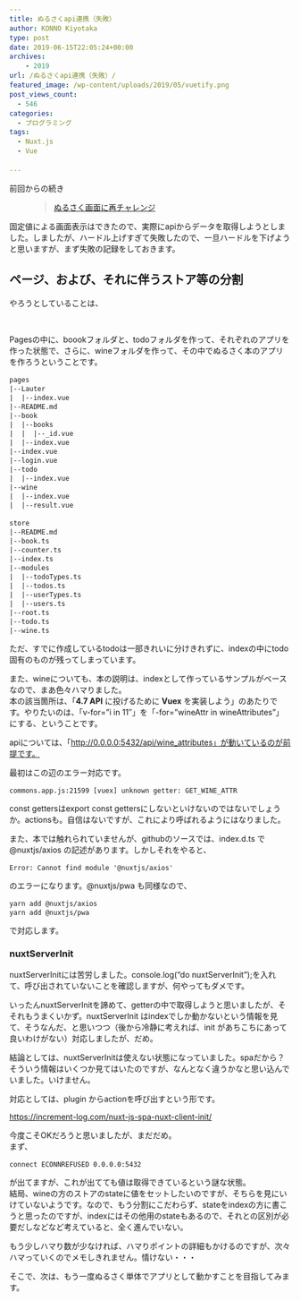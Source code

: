 ```yaml
---
title: ぬるさくapi連携（失敗）
author: KONNO Kiyotaka
type: post
date: 2019-06-15T22:05:24+00:00
archives:
    - 2019
url: /ぬるさくapi連携（失敗）/
featured_image: /wp-content/uploads/2019/05/vuetify.png
post_views_count:
  - 546
categories:
  - プログラミング
tags:
  - Nuxt.js
  - Vue

---
```

前回からの続き<figure class="wp-block-embed-wordpress wp-block-embed is-type-wp-embed is-provider-programmers-office">

<div class="wp-block-embed__wrapper">
  <blockquote class="wp-embedded-content" data-secret="MEeKcsVwta">
    <a href="https://www.programmers-office.ml/%e3%81%ac%e3%82%8b%e3%81%95%e3%81%8f%e7%94%bb%e9%9d%a2%e3%81%ab%e5%86%8d%e3%83%81%e3%83%a3%e3%83%ac%e3%83%b3%e3%82%b8/">ぬるさく画面に再チャレンジ</a>
  </blockquote>
</div></figure> 

固定値による画面表示はできたので、実際にapiからデータを取得しようとしました。しましたが、ハードル上げすぎて失敗したので、一旦ハードルを下げようと思いますが、まず失敗の記録をしておきます。

## ページ、および、それに伴うストア等の分割

やろうとしていることは、<figure class="wp-block-image">

<img src="/uploads/2019/05/vuetify.png?ssl=1" alt="" class="wp-image-2951" srcset="/uploads/2019/05/vuetify.png?w=640&ssl=1 640w, /uploads/2019/05/vuetify.png?resize=282%2C300&ssl=1 282w" sizes="(max-width: 640px) 100vw, 640px" data-recalc-dims="1" /> </figure> 

Pagesの中に、boookフォルダと、todoフォルダを作って、それぞれのアプリを作った状態で、さらに、wineフォルダを作って、その中でぬるさく本のアプリを作ろうということです。

<pre class="wp-block-code"><code>pages
|--Lauter
|  |--index.vue
|--README.md
|--book
|  |--books
|  |  |--_id.vue
|  |--index.vue
|--index.vue
|--login.vue
|--todo
|  |--index.vue
|--wine
|  |--index.vue
|  |--result.vue

store
|--README.md
|--book.ts
|--counter.ts
|--index.ts
|--modules
|  |--todoTypes.ts
|  |--todos.ts
|  |--userTypes.ts
|  |--users.ts
|--root.ts
|--todo.ts
|--wine.ts</code></pre>

ただ、すでに作成しているtodoは一部きれいに分けきれずに、indexの中にtodo固有のものが残ってしまっています。

また、wineについても、本の説明は、indexとして作っているサンプルがベースなので、まあ色々ハマりました。  
本の該当箇所は、「**4.7 API** に投げるために **Vuex** を実装しよう」のあたりです。やりたいのは、「v-for=&#8221;i in 11&#8243;」を「-for=&#8221;wineAttr in wineAttributes&#8221;」にする、ということです。

apiについては、「http://0.0.0.0:5432/api/wine_attributes」が動いているのが前提です。

最初はこの辺のエラー対応です。

<pre class="wp-block-code"><code>commons.app.js:21599 [vuex] unknown getter: GET_WINE_ATTR</code></pre>

const gettersはexport const gettersにしないといけないのではないでしょうか。actionsも。自信はないですが、これにより呼ばれるようにはなりました。

また、本では触れられていませんが、githubのソースでは、index.d.ts で@nuxtjs/axios の記述があります。しかしそれをやると、

<pre class="wp-block-code"><code>Error: Cannot find module '@nuxtjs/axios' </code></pre>

のエラーになります。@nuxtjs/pwa も同様なので、

<pre class="wp-block-code"><code>yarn add @nuxtjs/axios       
yarn add @nuxtjs/pwa</code></pre>

で対応します。

### nuxtServerInit

nuxtServerInitには苦労しました。console.log(&#8220;do nuxtServerInit&#8221;);を入れて、呼び出されていないことを確認しますが、何やってもダメです。

いったんnuxtServerInitを諦めて、getterの中で取得しようと思いましたが、そそれもうまくいかず。nuxtServerInit はindexでしか動かないという情報を見て、そうなんだ、と思いつつ（後から冷静に考えれば、init があちこちにあって良いわけがない）対応しましたが、だめ。

結論としては、nuxtServerInitは使えない状態になっていました。spaだから？  
そういう情報はいくつか見てはいたのですが、なんとなく違うかなと思い込んでいました。いけません。

対応としては、plugin からactionを呼び出すという形です。

<a href="https://increment-log.com/nuxt-js-spa-nuxt-client-init/" target="_blank" rel="noreferrer noopener" aria-label=" (opens in a new tab)">https://increment-log.com/nuxt-js-spa-nuxt-client-init/</a>

今度こそOKだろうと思いましたが、まだだめ。  
まず、

<pre class="wp-block-code"><code>connect ECONNREFUSED 0.0.0.0:5432</code></pre>

が出てますが、これが出てても値は取得できているという謎な状態。  
結局、wineの方のストアのstateに値をセットしたいのですが、そちらを見にいけていないようです。なので、もう分割にこだわらず、stateをindexの方に書こうと思ったのですが、indexにはその他用のstateもあるので、それとの区別が必要だしなどなど考えていると、全く進んでいない。

もう少しハマり数が少なければ、ハマりポイントの詳細もかけるのですが、次々ハマっていくのでメモしきれません。情けない・・・

そこで、次は、もう一度ぬるさく単体でアプリとして動かすことを目指してみます。